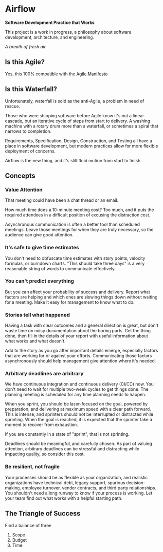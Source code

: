 # Airflow

**Software Development Practice that Works**

This project is a work in progress, a philosophy about software development, architecture, and engineering.

*A breath of fresh air*

## Is this Agile?

Yes, this 100% compatible with the [Agile Manifesto](https://agilemanifesto.org/principles.html)

## Is this Waterfall?

Unfortunately, waterfall is sold as the anti-Agile, a problem in need of rescue.

Those who were shipping software before Agile know it's not a linear cascade, but an iterative cycle of steps from start to delivery. A washing machine with a rotary drum more than a waterfall, or sometimes a spiral that narrows to completion.

Requirements, Specification, Design, Construction, and Testing all have a place in software development, but modern practices allow for more flexible deployment of concerns.

Airflow is the new thing, and it's still fluid motion from start to finish.

## Concepts

### Value Attention

That meeting could have been a chat thread or an email.

How much time does a 10-minute meeting cost? Too much, and it puts the required attendees in a difficult position of excusing the distraction cost.

Asynchronous communication is often a better tool than scheduled meetings. Leave those meetings for when they are truly necessary, so the audience can give good attention.

### It's safe to give time estimates

You don't need to obfuscate time estimates with story points, velocity formulas, or burndown charts. "This should take three days" is a very reasonable string of words to communicate effectively.

### You can't predict everything

But you can affect your probability of success and delivery. Report what factors are helping and which ones are slowing things down without waiting for a meeting. Make it easy for management to know what to do.

### Stories tell what happened

Having a task with clear outcomes and a general direction is great, but don't waste time on noisy documentation about the boring parts. Get the thing done, then fill in the details of your report with useful information about what works and what doesn't.

Add to the story as you go after important details emerge, especially factors that are working for or against your efforts. Communicating those factors asynchronously should help management give attention where it's needed.

### Arbitrary deadlines are arbitrary

We have continuous integration and continuous delivery (CI/CD) now. You don't need to wait for multiple two-week cycles to get things done. The planning meeting is scheduled for any time planning needs to happen.

When you sprint, you should be laser-focused on the goal, powered by preparation, and delivering at maximum speed with a clear path forward. This is intense, and sprinters should not be interrupted or distracted while sprinting. When the goal is reached, it is expected that the sprinter take a moment to recover from exhaustion.

If you are constantly in a state of "sprint", that is not sprinting.

Deadlines should be meaningful, and carefully chosen. As part of valuing attention, arbitrary deadlines can be stressful and distracting while impacting quality, so consider this cost.

### Be resilient, not fragile

Your processes should be as flexible as your organization, and realistic organizations have technical debt, legacy support, spurious decision-making, employee turnover, vendor contracts, and third party relationships. You shouldn't need a long runway to know if your process is working. Let your team find out what works with a helpful starting path.

## The Triangle of Success

Find a balance of three

1. Scope
2. Budget
3. Time